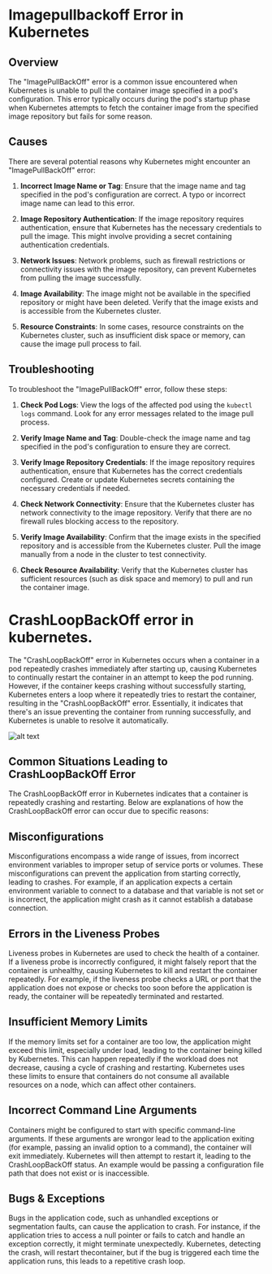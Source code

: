 # Imagepullbackoff Error in Kubernetes

## Overview

The "ImagePullBackOff" error is a common issue encountered when Kubernetes is unable to pull the container image specified in a pod's configuration. This error typically occurs during the pod's startup phase when Kubernetes attempts to fetch the container image from the specified image repository but fails for some reason.

## Causes

There are several potential reasons why Kubernetes might encounter an "ImagePullBackOff" error:

1. **Incorrect Image Name or Tag**: Ensure that the image name and tag specified in the pod's configuration are correct. A typo or incorrect image name can lead to this error.

2. **Image Repository Authentication**: If the image repository requires authentication, ensure that Kubernetes has the necessary credentials to pull the image. This might involve providing a secret containing authentication credentials.

3. **Network Issues**: Network problems, such as firewall restrictions or connectivity issues with the image repository, can prevent Kubernetes from pulling the image successfully.

4. **Image Availability**: The image might not be available in the specified repository or might have been deleted. Verify that the image exists and is accessible from the Kubernetes cluster.

5. **Resource Constraints**: In some cases, resource constraints on the Kubernetes cluster, such as insufficient disk space or memory, can cause the image pull process to fail.

## Troubleshooting

To troubleshoot the "ImagePullBackOff" error, follow these steps:

1. **Check Pod Logs**: View the logs of the affected pod using the `kubectl logs` command. Look for any error messages related to the image pull process.

2. **Verify Image Name and Tag**: Double-check the image name and tag specified in the pod's configuration to ensure they are correct.

3. **Verify Image Repository Credentials**: If the image repository requires authentication, ensure that Kubernetes has the correct credentials configured. Create or update Kubernetes secrets containing the necessary credentials if needed.

4. **Check Network Connectivity**: Ensure that the Kubernetes cluster has network connectivity to the image repository. Verify that there are no firewall rules blocking access to the repository.

5. **Verify Image Availability**: Confirm that the image exists in the specified repository and is accessible from the Kubernetes cluster. Pull the image manually from a node in the cluster to test connectivity.

6. **Check Resource Availability**: Verify that the Kubernetes cluster has sufficient resources (such as disk space and memory) to pull and run the container image.


# CrashLoopBackOff error in kubernetes.

The "CrashLoopBackOff" error in Kubernetes occurs when a container in a pod repeatedly crashes immediately after starting up, causing Kubernetes to continually restart the container in an attempt to keep the pod running. However, if the container keeps crashing without successfully starting, Kubernetes enters a loop where it repeatedly tries to restart the container, resulting in the "CrashLoopBackOff" error. Essentially, it indicates that there's an issue preventing the container from running successfully, and Kubernetes is unable to resolve it automatically.


![alt text]()

## Common Situations Leading to CrashLoopBackOff Error

The CrashLoopBackOff error in Kubernetes indicates that a container is repeatedly crashing and restarting. Below are explanations of how the CrashLoopBackOff error can occur due to specific reasons:

## Misconfigurations

Misconfigurations encompass a wide range of issues, from incorrect environment variables to improper setup of service ports or volumes. These misconfigurations can prevent the application from starting correctly, leading to crashes. For example, if an application expects a certain environment variable to connect to a database and that variable is not set or is incorrect, the application might crash as it cannot establish a database connection.

## Errors in the Liveness Probes

Liveness probes in Kubernetes are used to check the health of a container. If a liveness probe is incorrectly configured, it might falsely report that the container is unhealthy, causing Kubernetes to kill and restart the container repeatedly. For example, if the liveness probe checks a URL or port that the application does not expose or checks too soon before the application is ready, the container will be repeatedly terminated and restarted.

## Insufficient Memory Limits

If the memory limits set for a container are too low, the application might exceed this limit, especially under load, leading to the container being killed by Kubernetes. This can happen repeatedly if the workload does not decrease, causing a cycle of crashing and restarting. Kubernetes uses these limits to ensure that containers do not consume all available resources on a node, which can affect other containers.

## Incorrect Command Line Arguments

Containers might be configured to start with specific command-line arguments. If these arguments are wrongor lead to the application exiting (for example, passing an invalid option to a command), the container will exit immediately. Kubernetes will then attempt to restart it, leading to the CrashLoopBackOff status. An example would be passing a configuration file path that does not exist or is inaccessible.

## Bugs & Exceptions

Bugs in the application code, such as unhandled exceptions or segmentation faults, can cause the application to crash. For instance, if the application tries to access a null pointer or fails to catch and handle an exception correctly, it might terminate unexpectedly. Kubernetes, detecting the crash, will restart thecontainer, but if the bug is triggered each time the application runs, this leads to a repetitive crash 
loop.


